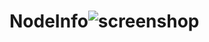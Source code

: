 # NodeInfo![screenshop](https://github.com/0xenn/NodeInfo/assets/139801520/ed80a832-1d32-429f-a22f-3fd859c87230)

